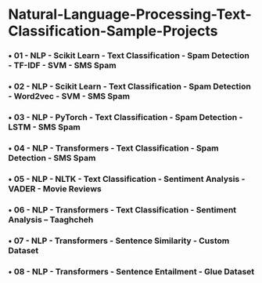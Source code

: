 # Natural-Language-Processing-Text-Classification-Sample-Projects
### •	01 - NLP - Scikit Learn - Text Classification - Spam Detection - TF-IDF - SVM - SMS Spam
### •	02 - NLP - Scikit Learn - Text Classification - Spam Detection - Word2vec - SVM - SMS Spam
### •	03 - NLP - PyTorch - Text Classification - Spam Detection - LSTM - SMS Spam
### •	04 - NLP - Transformers - Text Classification - Spam Detection - SMS Spam
### •	05 - NLP - NLTK - Text Classification - Sentiment Analysis - VADER - Movie Reviews
### •	06 - NLP - Transformers - Text Classification - Sentiment Analysis – Taaghcheh
### •	07 - NLP - Transformers - Sentence Similarity - Custom Dataset
### •	08 - NLP - Transformers - Sentence Entailment - Glue Dataset
